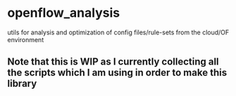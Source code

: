 # openflow_analysis
utils for analysis and optimization of config files/rule-sets from the cloud/OF environment

## Note that this is WIP as I currently collecting all the scripts which I am using in order to make this library
